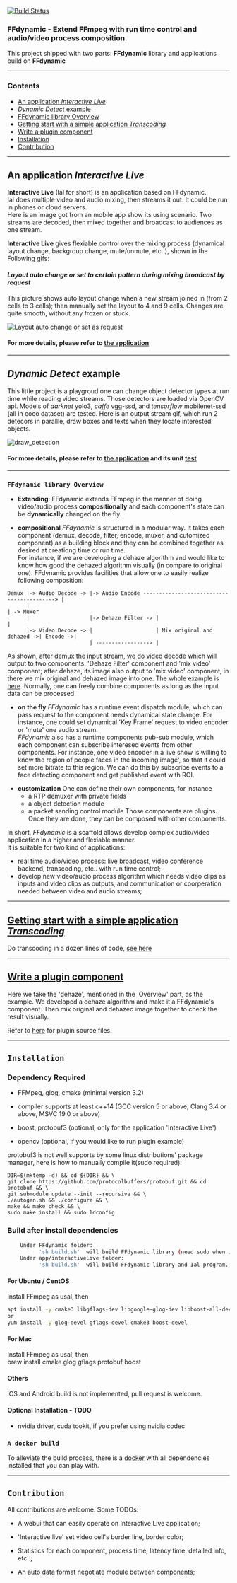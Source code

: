 [![Build Status](https://www.travis-ci.org/Xingtao/FFdynamic.svg?branch=master)](https://travis-ci.org/Xingtao/FFdynamic)

### FFdynamic - Extend FFmpeg with run time control and audio/video process composition.

This project shipped with two parts: **FFdynamic** library and applications build on **FFdynamic**

------------
### Contents
- [An application *Interactive Live*](#an-application-interactive-live)
- [*Dynamic Detect* example](#dynamic-detect-example)
- [FFdynamic library Overview](#ffdynamic-library-overview)
- [Getting start with a simple application *Transcoding*](#getting-start-with-a-simple-application-transcoding)
- [Write a plugin component](#write-a-plugin-component)
- [Installation](#installation)
- [Contribution](#contribution)

-----------
## An application *Interactive Live*

**Interactive Live** (Ial for short) is an application based on FFdynamic.  
Ial does multiple video and audio mixing, then streams it out. It could be run in phones or cloud servers.  
Here is an image got from an mobile app show its using scenario. Two streams are decoded, then mixed together and broadcast to audiences as one stream.

**Interactive Live** gives flexiable control over the mixing process (dynamical layout change, backgroup change, mute/unmute, etc..), shown in the Following gifs:

#### *Layout auto change or set to certain pattern during mixing broadcast by request*
This picture shows auto layout change when a new stream joined in (from 2 cells to 3 cells); then manually set the layout to 4 and 9 cells. Changes are quite smooth, without any frozen or stuck.

![Layout auto change or set as request](asset/layoutChange.gif)

#### For more details, please refer to [the application](apps/interactiveLive/README.md)

-----------
## *Dynamic Detect* example

This little project is a playgroud one can change object detector types at run time while reading video streams. Those detectors are loaded via OpenCV api. Models of *darknet* yolo3, *caffe* vgg-ssd, and *tensorflow* mobilenet-ssd (all in coco dataset) are tested. Here is an output stream gif, which run 2 detecors in parallle, draw boxes and texts when they locate interested objects.

![draw_detection](asset/dynaDetect.gif)

#### For more details, please refer to [the application](apps/dynaDnnDetect/README.md) and its unit [test](modules/moduleTest/testCvDnnDetect.cpp)

-----------------

### `FFdynamic library Overview`

* **Extending**: FFdynamic extends FFmpeg in the manner of doing video/audio process **compositionally** and each component's state can be **dynamically** changed on the fly.

- **compositional**
  _FFdynamic_ is structured in a modular way. It takes each component (demux, decode, filter, encode, muxer, and cutomized component) as a building block and they can be combined together as desired at creationg time or run time.  
  For instance, if we are developing a dehaze algorithm and would like to know how good the dehazed algorithm visually (in compare to original one). FFdynamic provides facilities that allow one to easily realize following composition:

```
Demux |-> Audio Decode -> |-> Audio Encode ------------------------------------------> |
      |                                                                                | -> Muxer
      |                   |-> Dehaze Filter -> |                                       |
      |-> Video Decode -> |                    | Mix original and dehazed ->| Encode ->|
                          | -----------------> |
```
  As shown, after demux the input stream, we do video decode which will output to two components: 'Dehaze Filter' component and 'mix video' component; after dehaze, its image also output to 'mix video' component, in there we mix original and dehazed image into one. The whole example is [here](#write-a-plugin-component). 
  Normally, one can freely combine components as long as the input data can be processed.

* **on the fly**
  _FFdynamic_ has a runtime event dispatch module, which can pass request to the component needs dynamical state change. For instance, one could set dynamical 'Key Frame' request to video encoder or 'mute' one audio stream.  
  _FFdynamic_ also has a runtime components pub-sub module, which each component can subscribe interesed events from other components. For instance, one video encoder in a live show is willing to know the region of people faces in the incoming image', so that it could set more bitrate to this region. We can do this by subscribe events to a face detecting component and get published event with ROI.

- **customization**
   One can define their own components, for instance
   - a RTP demuxer with private fields
   - a object detection module
   - a packet sending control module
   Those components are plugins. Once they are done, they can be composed with other components. 

In short, *FFdynamic* is a scaffold allows develop complex audio/video application in a higher and flexiable manner.   
It is suitable for two kind of applications:
* real time audio/video process: live broadcast, video conference backend, transcoding, etc.. with run time control;
* develop new video/audio process algorithm which needs video clips as inputs and video clips as outputs, and communication or coorperation needed between video and audio streams;

-----------
## [Getting start with a simple application *Transcoding*](#getting-start-with-a-simple-application-transcoding)
Do transcoding in a dozen lines of code, [see here](asset/transcode.md)

-----------
## [Write a plugin component](#write-a-plugin-component)

Here we take the 'dehaze', mentioned in the 'Overview' part, as the example. We developed a dehaze algorithm and make it a FFdynamic's component. Then mix original and dehazed image together to check the result visually.

Refer to [here](examplePlugin/README.md) for plugin source files.

-----------
## `Installation`

### Dependency Required
* FFMpeg, glog, cmake (minimal version 3.2)
- compiler supports at least c++14 (GCC version 5 or above, Clang 3.4 or above, MSVC 19.0 or above)
* boost, protobuf3 (optional, only for the application 'Interactive Live')
- opencv (optional, if you would like to run plugin example)

protobuf3 is not well supports by some linux distributions' package manager, here is how to manually compile it(sudo required):
```
DIR=$(mktemp -d) && cd ${DIR} && \
git clone https://github.com/protocolbuffers/protobuf.git && cd protobuf && \
git submodule update --init --recursive && \
./autogen.sh && ./configure && \
make && make check && \
sudo make install && sudo ldconfig
```

### Build after install dependencies

``` sh
    Under FFdynamic folder: 
          'sh build.sh'  will build FFdynamic library (need sudo when install)
    Under app/interactiveLive folder: 
          'sh build.sh'  will build FFdynamic library and Ial program.
```

#### For Ubuntu / CentOS
Install FFmpeg as usal, then  

``` sh
apt install -y cmake3 libgflags-dev libgoogle-glog-dev libboost-all-dev
or 
yum install -y glog-devel gflags-devel cmake3 boost-devel  
```

#### For Mac
Install FFmpeg as usal, then  
brew install cmake glog gflags protobuf boost 

#### Others 
iOS and Android build is not implemented, pull request is welcome.

#### Optional Installation - TODO
* nvidia driver, cuda tookit, if you prefer using nvidia codec

### `A docker build`
To alleviate the build process, there is a [docker](tools/dockerlize/README.md) with all dependencies installed that you can play with.

-----------------
## `Contribution`

All contributions are welcome. Some TODOs:

- A webui that can easily operate on Interactive Live application;
* 'Interactive live' set video cell's border line, border color;
- Statistics for each component, process time, latency time, detailed info, etc..;
* An auto data format negotiate module between components;
